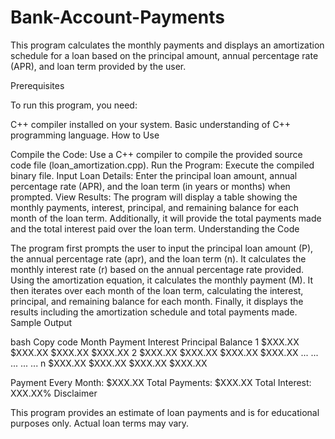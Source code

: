 # Bank-Account-Payments
This program calculates the monthly payments and displays an amortization schedule for a loan based on the principal amount, annual percentage rate (APR), and loan term provided by the user.

Prerequisites

To run this program, you need:

C++ compiler installed on your system.
Basic understanding of C++ programming language.
How to Use

Compile the Code: Use a C++ compiler to compile the provided source code file (loan_amortization.cpp).
Run the Program: Execute the compiled binary file.
Input Loan Details: Enter the principal loan amount, annual percentage rate (APR), and the loan term (in years or months) when prompted.
View Results: The program will display a table showing the monthly payments, interest, principal, and remaining balance for each month of the loan term. Additionally, it will provide the total payments made and the total interest paid over the loan term.
Understanding the Code

The program first prompts the user to input the principal loan amount (P), the annual percentage rate (apr), and the loan term (n).
It calculates the monthly interest rate (r) based on the annual percentage rate provided.
Using the amortization equation, it calculates the monthly payment (M).
It then iterates over each month of the loan term, calculating the interest, principal, and remaining balance for each month.
Finally, it displays the results including the amortization schedule and total payments made.
Sample Output

bash
Copy code
Month   Payment         Interest        Principal       Balance
1       $XXX.XX         $XXX.XX         $XXX.XX         $XXX.XX
2       $XXX.XX         $XXX.XX         $XXX.XX         $XXX.XX
...     ...             ...             ...             ...
n       $XXX.XX         $XXX.XX         $XXX.XX         $XXX.XX

Payment Every Month: $XXX.XX
Total Payments: $XXX.XX
Total Interest: XXX.XX%
Disclaimer

This program provides an estimate of loan payments and is for educational purposes only. Actual loan terms may vary.
